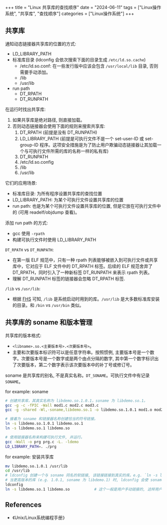+++
title = "Linux 共享库的查找顺序"
date = "2024-06-11"
tags = ["Linux操作系统", "共享库", "查找顺序"]
categories = ["Linux操作系统"]
+++

## 共享库

通知动态链接器共享库的位置的方式:
-   LD_LIBRARY_PATH   
-   标准库目录 (ldconfig 会依次搜索下面的目录生成 `/etc/ld.so.cache`)
    -   /etc/ld.so.conf: 在一些发行版中应该会包含 `/usr/local/lib` 目录, 否则需要手动添加。
    -   /lib
    -   /usr/lib
-   run path
    -   DT_RPATH
    -   DT_RUNPATH

在运行时找出共享库:
1.  如果共享库是绝对路径, 则直接加载。
2.  否则动态链接器会使用下面的规则来搜索共享库:
    1.  DT_RPATH (前提是没有 DT_RUNPATH)
    2.  LD_LIBRARY_PATH (前提是可执行文件不是一个 set-user-ID 或 set-group-ID 程序。这项安全措施是为了防止用户欺骗动态链接器让其加载一个与可执行文件所需的库的名称一样的私有库)
    3.  DT_RUNPATH
    4.  /etc/ld.so.config
    5.  /lib
    6.  /usr/lib

它们的应用场景:
-   标准库目录: 为所有程序设置共享库的查找位置
-   LD_LIBRARY_PATH: 为某个可执行文件设置共享库的位置
-   run path: 也是为某个可执行文件设置共享库的位置, 但是它放在可执行文件中的 (可用 readelf/objdump 查看)。

添加 run path 的方式:
-   gcc 使用 `-rpath`
-   构建可执行文件时使用 LD_LIBRARY_PATH

`DT_RPATH` vs `DT_RUNPATH`:
-   在第一版 ELF 规范中，只有一种 rpath 列表能够被嵌入到可执行文件或共享库中，它对应于 ELF 文件中的 DT_RPATH 标签。后续的 ELF 规范舍弃了 DT_RPATH，同时引入了一种新标签 DT_RUNPATH 来表示 rpath 列表。
-   理解 DT_RUNPATH 标签的链接器会忽略 DT_RPATH 标签.

`/lib` vs `/usr/lib`:
-   根据 [FHS](https://en.wikipedia.org/wiki/Filesystem_Hierarchy_Standard) 可知, `/lib` 是系统启动时用到的库。`/usr/lib` 是大多数标准库安装的目录。和 `/bin` vs `/usr/bin` 类似。

## 共享库的 soname 和版本管理

共享库的版本格式:
-   `<libname>.so.<主要版本号>.<次要版本号>`。
-   主要和次要版本标识符可以是任意字符串。按照惯例, 主要版本号是一个数字。次要版本号是一个数字或是两个由点分隔的数字, 其中第一个数字标识出了次要版本，第二个数字表示该次要版本中的补丁号或修订号。

soname 是共享库的别名, 不是真实名称。`DT_SONAME`。可执行文件中有记录 `SONAME`。

for example: soname

```sh
# 创建共享库，其真实名称为 libdemo.so.1.0.1，soname 为 libdemo.so.1。
gcc -g -c -fPIC -Wall mod1.c mod2.c mod3.c
gcc -g -shared -Wl,-soname,libdemo.so.1 -o libdemo.so.1.0.1 mod1.o mod2.o mod3.o

# 接着为 soname 和链接器名称创建恰当的符号链接。
ln -s libdemo.so.1.0.1 libdemo.so.1
ln -s libdemo.so.1 libdemo.so

# 使用链接器名称来构建可执行文件, 并运行。
gcc -Wall -o prg prg.c -L. -ldemo
LD_LIBRARY_PATH=. ./prg
```

for example: 安装共享库

```sh
mv libdemo.so.1.0.1 /usr/lib
cd /usr/lib
# ldconfig 创建一个与 soname 同名的软链接, 该链接链接到真实的库。e.g. `ln -s libdemo.so.1.0.1 libdemo.so.1`
# 当更高版本的库 (e.g. 1.0.1, soname 为 libdemo.1) 时, ldconfig 会使 soname 的软链接到主要版本是 1 的更高版本的真实库。
ldconfig
ln -s libdemo.so.1 libdemo.so           # 这个一般是用户手动链接的, 这样用户就能选择 libdemo.so 的主要版本了。
```

## References

-   《Unix/Linux系统编程手册》
